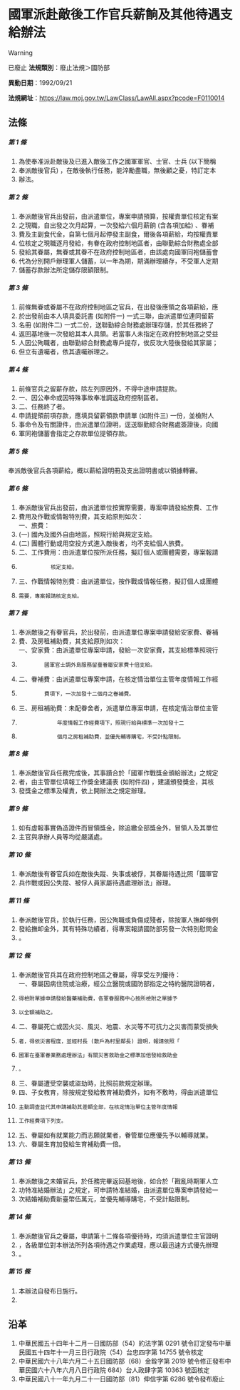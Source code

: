 # 國軍派赴敵後工作官兵薪餉及其他待遇支給辦法


> [!WARNING]
> 已廢止
**法規類別**：廢止法規＞國防部

**異動日期**：1992/09/21  

**法規網址**：https://law.moj.gov.tw/LawClass/LawAll.aspx?pcode=F0110014



## 法條
##### 第 1 條
1. 為使奉准派赴敵後及已進入敵後工作之國軍軍官、士官、士兵 (以下簡稱
1. 奉派敵後官兵) ，在敵後執行任務，能淬勵盡職，無後顧之憂，特訂定本
1. 辦法。

##### 第 2 條
1. 奉派敵後官兵出發前，由派遣單位，專案申請預算，按權責單位核定有案
1. 之現職，自出發之次月起算，一次發給六個月薪餉 (含各項加給) 、眷補
1. 費及主副食代金，自第七個月起停發主副食，爾後各項薪給，均按權責單
1. 位核定之現職逐月發給，有眷在政府控制地區者，由聯勤綜合財務處全部
1. 發給其眷屬，無眷或其眷不在政府控制地區者，由該處向國軍同袍儲蓄會
1. 代為分別開戶辦理軍人儲蓄，以一年為期，期滿辦理續存，不受軍人定期
1. 儲蓄存款辦法所定儲存限額限制。

##### 第 3 條
1. 前條無眷或眷屬不在政府控制地區之官兵，在出發後應領之各項薪給，應
1. 於出發前由本人填具委託書 (如附件一) 一式三聯，由派遣單位連同留薪
1. 名冊 (如附件二) 一式二份，送聯勤綜合財務處辦理存儲，於其任務終了
1. 返回基地後一次發給其本人具領。若當事人未指定在政府控制地區之受益
1. 人因公殉職者，由聯勤綜合財務處專戶提存，俟反攻大陸後發給其家屬；
1. 但立有遺囑者，依其遺囑辦理之。

##### 第 4 條
1. 前條官兵之留薪存款，除左列原因外，不得中途申請提款。
1. 一、因公奉命或因特殊事故奉准調返政府控制區者。
1. 二、任務終了者。
1. 申請提領前項存款，應填具留薪領款申請單 (如附件三) 一份，並檢附人
1. 事命令及有關證件，由派遣單位證明，逕送聯勤綜合財務處簽證後，向國
1. 軍同袍儲蓄會指定之存款單位提領存款。

##### 第 5 條
奉派敵後官兵各項薪給，概以薪給證明冊及支出證明書或以領據轉審。

##### 第 6 條
1. 奉派敵後官兵出發前，由派遣單位按實際需要，專案申請發給旅費、工作
1. 費用及作戰或情報特別費，其支給原則如次：  
一、旅費：
1.  (一) 國內及國外自由地區，照現行給與規定支給。
1.  (二) 團體行動或用空投方式進入敵後者，均不支給個人旅費。
1. 二、工作費用：由派遣單位按所派任務，擬訂個人或團體需要，專案報請
1.               核定支給。
1. 三、作戰情報特別費：由派遣單位，按作戰或情報任務，擬訂個人或團體
1.     需要，專案報請核定支給。

##### 第 7 條
1. 奉派敵後之有眷官兵，於出發前，由派遣單位專案申請發給安家費、眷補
1. 費、及房租補助費，其支給原則如次：  
一、安家費：由派遣單位專案申請，發給一次安家費，其支給標準照現行
1.             國軍官士調外島服務留臺眷屬安家費十倍支給。
1. 二、眷補費：由派遣單位專案申請，在核定情治單位主管年度情報工作經
1.             費項下，一次加發十二個月之眷補費。
1. 三、房租補助費：未配眷舍者，派遣單位專案申請，在核定情治單位主管
1.                 年度情報工作經費項下，照現行給與標準一次加發十二
1.                 個月之房租補助費，並優先輔導購宅，不受計點限制。

##### 第 8 條
1. 奉派敵後官兵任務完成後，其事蹟合於「國軍作戰獎金頒給辦法」之規定
1. 者，由主管單位填報工作獎金建議表 (如附件四) ，建議頒發獎金，其核
1. 發獎金之標準及權責，依上開辦法之規定辦理。

##### 第 9 條
1. 如有虛報事實偽造證件而冒領獎金，除追繳全部獎金外，冒領人及其單位
1. 主官與承辦人員等均從嚴議處。

##### 第 10 條
1. 奉派敵後有眷官兵如在敵後失蹤、失事或被俘，其眷屬待遇比照「國軍官
1. 兵作戰或因公失蹤、被俘人員家屬待遇處理辦法」辦理。

##### 第 11 條
1. 奉派敵後官兵，於執行任務，因公殉職或負傷成殘者，除按軍人撫卹條例
1. 發給撫卹金外，其有特殊功績者，得專案報請國防部另發一次特別慰問金
1. 。

##### 第 12 條
1. 奉派敵後官兵其在政府控制地區之眷屬，得享受左列優待：  
一、眷屬因病住院或治療，經公立醫院或國防部指定之特約醫院證明者，
1.     得檢附單據申請發給醫藥補助費，各軍眷服務中心按所檢附之單據予
1.     以全額補助之。
1. 二、眷屬死亡或因火災、風災、地震、水災等不可抗力之災害而蒙受損失
1.     者，得依災害程度，並經村長 (散戶為村里鄰長) 證明，報請依照「
1.     國軍在臺軍眷業務處理辦法」有關災害救助金之標準加倍發給救助金
1.     。
1. 三、眷屬遭受空襲或盜劫時，比照前款規定辦理。
1. 四、子女教育，除按規定發給教育補助費外，如有不敷時，得由派遣單位
1.     主動調查並代其申請補助其差額全部，在核定情治單位主管年度情報
1.     工作經費項下列支。
1. 五、眷屬如有就業能力而志願就業者，眷管單位應優先予以輔導就業。
1. 六、眷屬生育加發給生育補助費一倍。

##### 第 13 條
1. 奉派敵後之未婚官兵，於任務完畢返回基地後，如合於「戡亂時期軍人立
1. 功特准結婚辦法」之規定，可申請特准結婚，由派遣單位專案申請發給一
1. 次結婚補助費新臺幣伍萬元，並優先輔導購宅，不受計點限制。

##### 第 14 條
1. 奉派敵後官兵之眷屬，申請第十二條各項優待時，均須派遣單位主官證明
1. ，各級單位對本辦法所列各項待遇之作業處理，應以最迅速方式優先辦理
1. 。

##### 第 15 條
1. 本辦法自發布日施行。
1. 　　　　　　　　　　　　　　　　　　

## 沿革
1. 中華民國五十四年十二月一日國防部（54）約法字第 0291 號令訂定發布中華民國五十四年十一月三日行政院（54）台忠四字第 14755  號令核定
1. 中華民國六十八年六月二十五日國防部（68）金銓字第 2019 號令修正發布中華民國六十八年六月八日行政院 684）台人政肆字第 10363  號函核定
1. 中華民國八十一年九月二十一日國防部（81）伸信字第 6286 號令發布廢止
